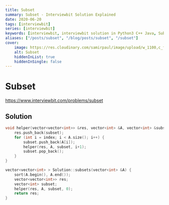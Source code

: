```yaml
---
title: Subset
summary: Subset - Interviewbit Solution Explained
date: 2020-06-20
tags: [interviewbit]
series: [interviewbit]
keywords: [interviewbit, interviewbit solution in Python3 C++ Java, Subset solution]
aliases: ["/posts/subset", "/blog/posts/subset", "/subset"]
cover:
    image: https://res.cloudinary.com/samirpaul/image/upload/w_1100,c_fit,co_rgb:FFFFFF,l_text:Arial_70_bold:Subset - Solution Explained/problem-solving.webp
    alt: Subset
    hiddenInList: true
    hiddenInSingle: false
---
```


# Subset

https://www.interviewbit.com/problems/subset


## Solution

```cpp
void helper(vector<vector<int>> &res, vector<int> &A, vector<int> &subset, int index) {
    res.push_back(subset);
    for (int i = index; i < A.size(); i++) {
        subset.push_back(A[i]);
        helper(res, A, subset, i+1);
        subset.pop_back();
    }
}

vector<vector<int> > Solution::subsets(vector<int> &A) {
    sort(A.begin(), A.end());
    vector<vector<int>> res;
    vector<int> subset;
    helper(res, A, subset, 0);
    return res;
}

```